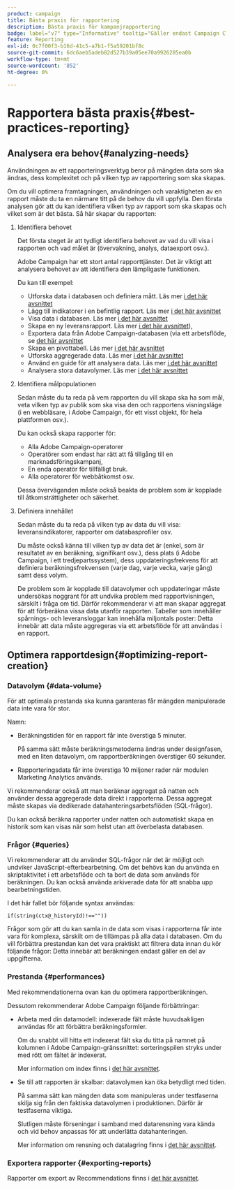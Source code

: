 ```yaml
---
product: campaign
title: Bästa praxis för rapportering
description: Bästa praxis för kampanjrapportering
badge: label="v7" type="Informative" tooltip="Gäller endast Campaign Classic v7"
feature: Reporting
exl-id: 0c7f00f3-b16d-41c5-a7b1-f5a59201bf8c
source-git-commit: 6dc6aeb5adeb82d527b39a05ee70a9926205ea0b
workflow-type: tm+mt
source-wordcount: '852'
ht-degree: 0%

---
```


# Rapportera bästa praxis{#best-practices-reporting}



## Analysera era behov{#analyzing-needs}

Användningen av ett rapporteringsverktyg beror på mängden data som ska ändras, dess komplexitet och på vilken typ av rapportering som ska skapas.

Om du vill optimera framtagningen, användningen och varaktigheten av en rapport måste du ta en närmare titt på de behov du vill uppfylla. Den första analysen gör att du kan identifiera vilken typ av rapport som ska skapas och vilket som är det bästa. Så här skapar du rapporten:

1. Identifiera behovet

   Det första steget är att tydligt identifiera behovet av vad du vill visa i rapporten och vad målet är (övervakning, analys, dataexport osv.).

   Adobe Campaign har ett stort antal rapporttjänster. Det är viktigt att analysera behovet av att identifiera den lämpligaste funktionen.

   Du kan till exempel:

   * Utforska data i databasen och definiera mått. Läs mer [i det här avsnittet](../../reporting/using/ac-cubes.md)
   * Lägg till indikatorer i en befintlig rapport. Läs mer [i det här avsnittet](../../reporting/using/about-reports-creation-in-campaign.md)
   * Visa data i databasen. Läs mer [i det här avsnittet](../../reporting/using/about-descriptive-analysis.md)
   * Skapa en ny leveransrapport. Läs mer [i det här avsnittet](../../reporting/using/about-reports-creation-in-campaign.md)),
   * Exportera data från Adobe Campaign-databasen (via ett arbetsflöde, se [det här avsnittet](../../workflow/using/about-workflows.md)
   * Skapa en pivottabell. Läs mer [i det här avsnittet](../../reporting/using/creating-a-table.md#creating-a-breakdown-or-pivot-table)
   * Utforska aggregerade data. Läs mer [i det här avsnittet](../../reporting/using/ac-cubes.md)
   * Använd en guide för att analysera data. Läs mer [i det här avsnittet](../../reporting/using/about-descriptive-analysis.md)
   * Analysera stora datavolymer. Läs mer [i det här avsnittet](../../reporting/using/about-reports-creation-in-campaign.md)

1. Identifiera målpopulationen

   Sedan måste du ta reda på vem rapporten du vill skapa ska ha som mål, veta vilken typ av publik som ska visa den och rapportens visningsläge (i en webbläsare, i Adobe Campaign, för ett visst objekt, för hela plattformen osv.).

   Du kan också skapa rapporter för:

   * Alla Adobe Campaign-operatorer
   * Operatörer som endast har rätt att få tillgång till en marknadsföringskampanj,
   * En enda operatör för tillfälligt bruk.
   * Alla operatorer för webbåtkomst osv.

   Dessa överväganden måste också beakta de problem som är kopplade till åtkomsträttigheter och säkerhet.

1. Definiera innehållet

   Sedan måste du ta reda på vilken typ av data du vill visa: leveransindikatorer, rapporter om databasprofiler osv.

   Du måste också känna till vilken typ av data det är (enkel, som är resultatet av en beräkning, signifikant osv.), dess plats (i Adobe Campaign, i ett tredjepartssystem), dess uppdateringsfrekvens för att definiera beräkningsfrekvensen (varje dag, varje vecka, varje gång) samt dess volym.

   De problem som är kopplade till datavolymer och uppdateringar måste undersökas noggrant för att undvika problem med rapportvisningen, särskilt i fråga om tid. Därför rekommenderar vi att man skapar aggregat för att förberäkna vissa data utanför rapporten. Tabeller som innehåller spårnings- och leveransloggar kan innehålla miljontals poster: Detta innebär att data måste aggregeras via ett arbetsflöde för att användas i en rapport.

## Optimera rapportdesign{#optimizing-report-creation}

### Datavolym {#data-volume}

För att optimala prestanda ska kunna garanteras får mängden manipulerade data inte vara för stor.

Namn:

* Beräkningstiden för en rapport får inte överstiga 5 minuter.

   På samma sätt måste beräkningsmetoderna ändras under designfasen, med en liten datavolym, om rapportberäkningen överstiger 60 sekunder.

* Rapporteringsdata får inte överstiga 10 miljoner rader när modulen Marketing Analytics används.

Vi rekommenderar också att man beräknar aggregat på natten och använder dessa aggregerade data direkt i rapporterna. Dessa aggregat måste skapas via dedikerade datahanteringsarbetsflöden (SQL-frågor).

Du kan också beräkna rapporter under natten och automatiskt skapa en historik som kan visas när som helst utan att överbelasta databasen.

### Frågor {#queries}

Vi rekommenderar att du använder SQL-frågor när det är möjligt och undviker JavaScript-efterbearbetning. Om det behövs kan du använda en skriptaktivitet i ett arbetsflöde och ta bort de data som används för beräkningen. Du kan också använda arkiverade data för att snabba upp bearbetningstiden.

I det här fallet bör följande syntax användas:

```
if(string(ctx@_historyId)!==""))
```

Frågor som gör att du kan samla in de data som visas i rapporterna får inte vara för komplexa, särskilt om de tillämpas på alla data i databasen. Om du vill förbättra prestandan kan det vara praktiskt att filtrera data innan du kör följande frågor: Detta innebär att beräkningen endast gäller en del av uppgifterna.

### Prestanda {#performances}

Med rekommendationerna ovan kan du optimera rapportberäkningen.

Dessutom rekommenderar Adobe Campaign följande förbättringar:

* Arbeta med din datamodell: indexerade fält måste huvudsakligen användas för att förbättra beräkningsformler.

   Om du snabbt vill hitta ett indexerat fält ska du titta på namnet på kolumnen i Adobe Campaign-gränssnittet: sorteringspilen stryks under med rött om fältet är indexerat.

   Mer information om index finns i [det här avsnittet](../../configuration/using/data-model-best-practices.md#indexes).

* Se till att rapporten är skalbar: datavolymen kan öka betydligt med tiden.

   På samma sätt kan mängden data som manipuleras under testfaserna skilja sig från den faktiska datavolymen i produktionen. Därför är testfaserna viktiga.

   Slutligen måste förseningar i samband med datarensning vara kända och vid behov anpassas för att underlätta datahanteringen.

   Mer information om rensning och datalagring finns i [det här avsnittet](../../configuration/using/data-model-best-practices.md#data-retention).

### Exportera rapporter {#exporting-reports}

Rapporter om export av Recommendations finns i [det här avsnittet](../../reporting/using/actions-on-reports.md#exporting-a-report).
